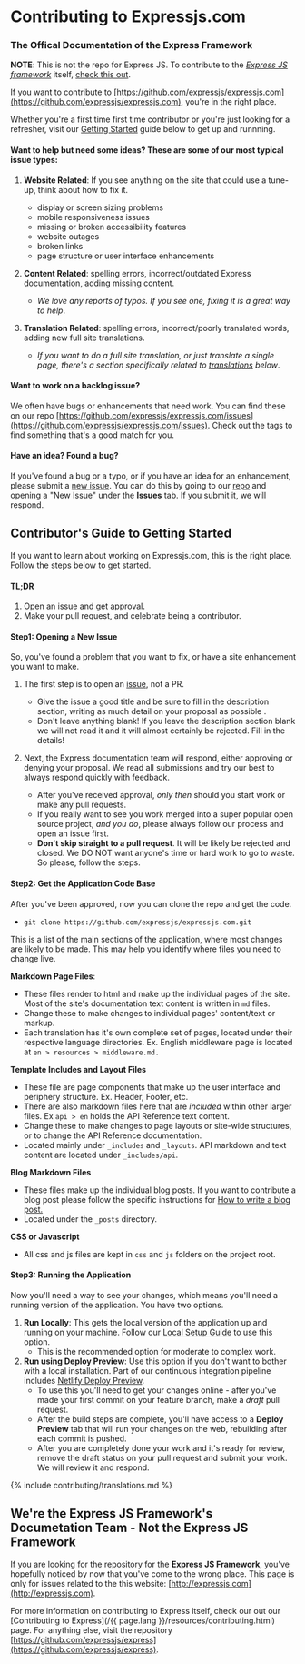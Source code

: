 # Contributing to Expressjs.com

### The Offical Documentation of the Express Framework

**NOTE**: This is not the repo for Express JS. To contribute to the _[Express JS framework](https://github.com/expressjs/express)_ itself, [check this out](#were-the-express-js-frameworks-documetation-team---not-the-express-js-framework).

If you want to contribute to [https://github.com/expressjs/expressjs.com](https://github.com/expressjs/expressjs.com), you're in the right place. 


Whether you're a first time first time contributor or you're just looking for a refresher, visit our [Getting Started](#contributors-guide-to-getting-started) guide below to get up and runnning.

#### Want to help but need some ideas? These are some of our most typical issue types:

1.  **Website Related**: 
If you see anything on the site that could use a tune-up, think about how to fix it.

    - display or screen sizing problems
    - mobile responsiveness issues
    - missing or broken accessibility features 
    - website outages
    - broken links
    - page structure or user interface enhancements


2. **Content Related**: spelling errors, incorrect/outdated Express documentation, adding missing content.
    - _We love any reports of typos. If you see one, fixing it is a great way to help_.


3. **Translation Related**: spelling errors, incorrect/poorly translated words, adding new full site translations.
    - _If you want to do a full site translation, or just translate a single page, there's a section specifically related to [translations](#contributing-translations) below_.

#### Want to work on a backlog issue?

We often have bugs or enhancements that need work. You can find these on our repo [https://github.com/expressjs/expressjs.com/issues](https://github.com/expressjs/expressjs.com/issues). Check out the tags to find something that's a good match for you.

#### Have an idea? Found a bug?

If you've found a bug or a typo, or if you have an idea for an enhancement, please submit a [new issue](https://github.com/expressjs/expressjs.com/issues/new?assignees=&labels=&projects=&template=3other.md). You can do this by going to our [repo](https://github.com/expressjs/expressjs.com) and opening a "New Issue" under the **Issues** tab. If you submit it, we will respond.

## Contributor's Guide to Getting Started

If you want to learn about working on Expressjs.com, this is the right place. Follow the steps below to get started.

#### TL;DR
1. Open an issue and get approval.
2. Make your pull request, and celebrate being a contributor.


#### Step1: Opening a New Issue
So, you've found a problem that you want to fix, or have a site enhancement you want to make. 
1. The first step is to open an [issue](https://github.com/expressjs/expressjs.com/issues/new?assignees=&labels=&projects=&template=3other.md), not a PR. 
    - Give the issue a good title and be sure to fill in the description section, writing as much detail on your proposal as possible .
    - Don't leave anything blank! If you leave the description section blank we will not read it and it will almost certainly be rejected. Fill in the details!


2. Next, the Express documentation team will respond, either approving or denying your proposal. We read all submissions and try our best to always respond quickly with feedback. 
    - After you've received approval, *only then* should you start work or make any pull requests. 
    - If you really want to see you work merged into a super popular open source project, *and you do*, please always follow our process and open an issue first. 
    - __Don't skip straight to a pull request__. It will be likely be rejected and closed. We DO NOT want anyone's time or hard work to go to waste. So please, follow the steps.

#### Step2: Get the Application Code Base

After you've been approved, now you can clone the repo and get the code.
- `git clone https://github.com/expressjs/expressjs.com.git`

This is a list of the main sections of the application, where most changes are likely to be made. This may help you identify where files you need to change live. 

**Markdown Page Files**: 
- These files render to html and make up the individual pages of the site. Most of the site's documentation text content is written in `md` files.
- Change these to make changes to individual pages' content/text or markup. 
- Each translation has it's own complete set of pages, located under their respective language directories. Ex. English middleware page is located at `en > resources > middleware.md.`

**Template Includes and Layout Files**
- These file are page components that make up the user interface and periphery structure. Ex. Header, Footer, etc.
- There are also markdown files here that are *included* within other larger files. Ex `api > en` holds the API Reference text content.
- Change these to make changes to page layouts or site-wide structures, or to change the API Reference documentation.
- Located mainly under `_includes` and `_layouts`. API markdown and text content are located under `_includes/api`.

**Blog Markdown Files**
- These files make up the individual blog posts. If you want to contribute a blog post please
follow the specific instructions for [How to write a blog post.](https://expressjs.com/en/blog/write-post.html)
- Located under the `_posts` directory. 

**CSS or Javascript**
- All css and js files are kept in `css` and `js` folders on the project root.

#### Step3: Running the Application


Now you'll need a way to see your changes, which means you'll need a running version of the application. You have two options. 
1. __Run Locally__: This gets the local version of the application up and running on your machine. Follow our [Local Setup Guide](https://github.com/expressjs/expressjs.com?tab=readme-ov-file#local-setup) to use this option.  
    - This is the recommended option for moderate to complex work. 
2. __Run using Deploy Preview__: Use this option if you don't want to bother with a local installation. Part of our continuous integration pipeline includes [Netlify Deploy Preview](https://docs.netlify.com/site-deploys/deploy-previews/). 
    - To use this you'll need to get your changes online - after you've made your first commit on your feature branch, make a *draft* pull request. 
    - After the build steps are complete, you'll have access to a __Deploy Preview__ tab that will run your changes on the web, rebuilding after each commit is pushed. 
    - After you are completely done your work and it's ready for review, remove the draft status on your pull request and submit your work. We will review it and respond. 
  
{% include contributing/translations.md %}

## We're the Express JS Framework's Documetation Team - Not the Express JS Framework

If you are looking for the repository for the **Express JS Framework**, you've hopefully noticed by now that you've come to the wrong place. This page is only for issues related to the this website: [http://expressjs.com](http://expressjs.com). 

For more information on contributing to Express itself, check our out our [Contributing to Express](/{{ page.lang }}/resources/contributing.html) page. For anything else, visit the repository [https://github.com/expressjs/express](https://github.com/expressjs/express).